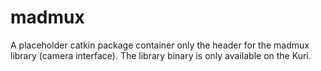 # madmux

A placeholder catkin package container only the header for the madmux library (camera interface). The library binary is only
available on the Kuri.